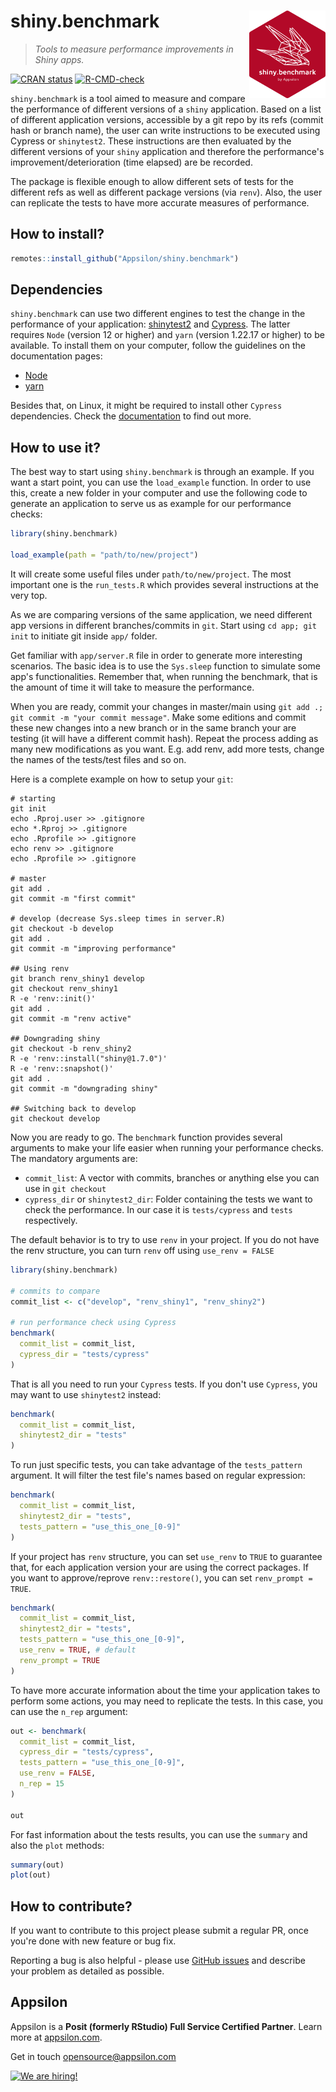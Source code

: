 # shiny.benchmark <a href="https://appsilon.github.io/shiny.benchmark/"><img src="man/figures/shiny_benchmark.png" align="right" alt="shiny.benchmark logo" style="height: 140px;"></a>

> _Tools to measure performance improvements in Shiny apps._

<!-- badges: start -->
[![CRAN status](https://www.r-pkg.org/badges/version/shiny.benchmark)](https://cran.r-project.org/package=shiny.benchmark)
[![R-CMD-check](https://github.com/Appsilon/shiny.benchmark/workflows/R-CMD-check/badge.svg)](https://github.com/Appsilon/shiny.benchmark/actions?workflow=R-CMD-check)
<!-- badges: end -->

`shiny.benchmark` is a tool aimed to measure and compare the performance of different versions of a `shiny` application. Based on a list of different application versions, accessible by a git repo by its refs (commit hash or branch name), the user can write instructions to be executed using Cypress or `shinytest2`. These instructions are then evaluated by the different versions of your `shiny` application and therefore the performance's improvement/deterioration (time elapsed) are be recorded.

The package is flexible enough to allow different sets of tests for the different refs as well as different package versions (via `renv`). Also, the user can replicate the tests to have more accurate measures of performance.

## How to install?

```r
remotes::install_github("Appsilon/shiny.benchmark")
```

## Dependencies

`shiny.benchmark` can use two different engines to test the change in the performance of your application: [shinytest2](https://rstudio.github.io/shinytest2/) and [Cypress](https://www.cypress.io/).
The latter requires `Node` (version 12 or higher) and `yarn` (version 1.22.17 or higher) to be available.
To install them on your computer, follow the guidelines on the documentation pages:

- [Node](https://nodejs.org/en/download/)
- [yarn](https://yarnpkg.com/getting-started/install)

Besides that, on Linux, it might be required to install other `Cypress` dependencies.
Check the [documentation](https://docs.cypress.io/guides/getting-started/installing-cypress#Linux-Prerequisites) to find out more.

## How to use it?

The best way to start using `shiny.benchmark` is through an example. If you want a start point, you can use the `load_example` function. In order to use this, create a new folder in your computer and use the following code to generate an application to serve us as example for our performance checks:

```r
library(shiny.benchmark)

load_example(path = "path/to/new/project")
```

It will create some useful files under `path/to/new/project`. The most important one is the `run_tests.R` which provides several instructions at the very top.

As we are comparing versions of the same application, we need different app versions in different branches/commits in `git`. Start using `cd app; git init` to initiate git inside `app/` folder.

Get familiar with `app/server.R` file in order to generate more interesting scenarios. The basic idea is to use the `Sys.sleep` function to simulate some app's functionalities. Remember that, when running the benchmark, that is the amount of time it will take to measure the performance.

When you are ready, commit your changes in master/main using `git add .; git commit -m "your commit message"`. Make some editions and commit these new changes into a new branch or in the same branch your are testing (it will have a different commit hash). Repeat the process adding as many new modifications as you want. E.g. add renv, add more tests, change the names of the tests/test files and so on.

Here is a complete example on how to setup your `git`:

```git
# starting
git init
echo .Rproj.user >> .gitignore
echo *.Rproj >> .gitignore
echo .Rprofile >> .gitignore
echo renv >> .gitignore
echo .Rprofile >> .gitignore

# master
git add .
git commit -m "first commit"

# develop (decrease Sys.sleep times in server.R)
git checkout -b develop
git add .
git commit -m "improving performance"

## Using renv
git branch renv_shiny1 develop
git checkout renv_shiny1
R -e 'renv::init()'
git add .
git commit -m "renv active"

## Downgrading shiny
git checkout -b renv_shiny2
R -e 'renv::install("shiny@1.7.0")'
R -e 'renv::snapshot()'
git add .
git commit -m "downgrading shiny"

## Switching back to develop
git checkout develop
```

Now you are ready to go. The `benchmark` function provides several arguments to make your life easier when running your performance checks. The mandatory arguments are:

- `commit_list`: A vector with commits, branches or anything else you can use in `git checkout`
- `cypress_dir` or `shinytest2_dir`: Folder containing the tests we want to check the performance. In our case it is `tests/cypress` and `tests` respectively.

The default behavior is to try to use `renv` in your project. If you do not have the renv structure, you can turn `renv` off using `use_renv = FALSE`

```r
library(shiny.benchmark)

# commits to compare
commit_list <- c("develop", "renv_shiny1", "renv_shiny2")

# run performance check using Cypress
benchmark(
  commit_list = commit_list,
  cypress_dir = "tests/cypress"
)
```

That is all you need to run your `Cypress` tests. If you don't use `Cypress`, you may want to use `shinytest2` instead:

```r
benchmark(
  commit_list = commit_list,
  shinytest2_dir = "tests"
)
```

To run just specific tests, you can take advantage of the `tests_pattern` argument. It will filter the test file's names based on regular expression:

```r
benchmark(
  commit_list = commit_list,
  shinytest2_dir = "tests",
  tests_pattern = "use_this_one_[0-9]"
)
```

If your project has `renv` structure, you can set `use_renv` to `TRUE` to guarantee that, for each application version your are using the correct packages. If you want to approve/reprove `renv::restore()`, you can set `renv_prompt = TRUE`.

```r
benchmark(
  commit_list = commit_list,
  shinytest2_dir = "tests",
  tests_pattern = "use_this_one_[0-9]",
  use_renv = TRUE, # default
  renv_prompt = TRUE
)
```

To have more accurate information about the time your application takes to perform some actions, you may need to replicate the tests. In this case, you can use the `n_rep` argument:

```r
out <- benchmark(
  commit_list = commit_list,
  cypress_dir = "tests/cypress",
  tests_pattern = "use_this_one_[0-9]",
  use_renv = FALSE,
  n_rep = 15
)

out
```

For fast information about the tests results, you can use the `summary` and also the `plot` methods:

```r
summary(out)
plot(out)
```

## How to contribute?

If you want to contribute to this project please submit a regular PR, once you're done with new feature or bug fix.

Reporting a bug is also helpful - please use [GitHub issues](https://github.com/Appsilon/shiny.benchmark/issues) and describe your problem as detailed as possible.

## Appsilon

<img src="https://avatars0.githubusercontent.com/u/6096772" align="right" alt="" width="6%" />

Appsilon is a **Posit (formerly RStudio) Full Service Certified Partner**. Learn more
at [appsilon.com](https://appsilon.com).

Get in touch [opensource@appsilon.com](mailto:opensource@appsilon.com)

<a href = "https://appsilon.com/careers/" target="_blank"><img src="http://d2v95fjda94ghc.cloudfront.net/hiring.png" alt="We are hiring!"/></a>

